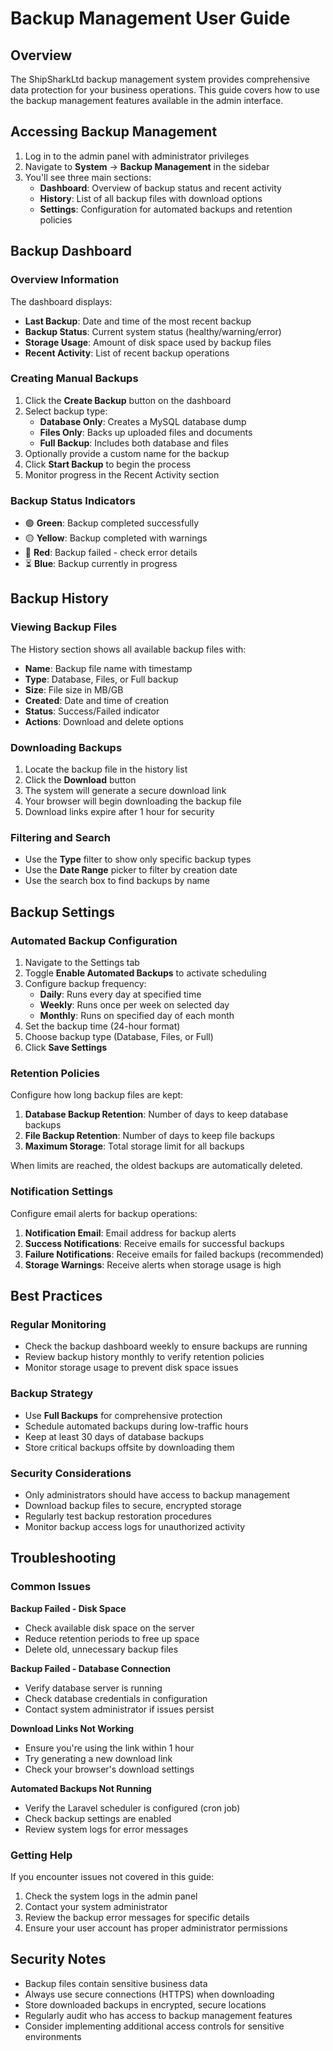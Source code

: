 # Backup Management User Guide

## Overview

The ShipSharkLtd backup management system provides comprehensive data protection for your business operations. This guide covers how to use the backup management features available in the admin interface.

## Accessing Backup Management

1. Log in to the admin panel with administrator privileges
2. Navigate to **System** → **Backup Management** in the sidebar
3. You'll see three main sections:
   - **Dashboard**: Overview of backup status and recent activity
   - **History**: List of all backup files with download options
   - **Settings**: Configuration for automated backups and retention policies

## Backup Dashboard

### Overview Information
The dashboard displays:
- **Last Backup**: Date and time of the most recent backup
- **Backup Status**: Current system status (healthy/warning/error)
- **Storage Usage**: Amount of disk space used by backup files
- **Recent Activity**: List of recent backup operations

### Creating Manual Backups

1. Click the **Create Backup** button on the dashboard
2. Select backup type:
   - **Database Only**: Creates a MySQL database dump
   - **Files Only**: Backs up uploaded files and documents
   - **Full Backup**: Includes both database and files
3. Optionally provide a custom name for the backup
4. Click **Start Backup** to begin the process
5. Monitor progress in the Recent Activity section

### Backup Status Indicators

- 🟢 **Green**: Backup completed successfully
- 🟡 **Yellow**: Backup completed with warnings
- 🔴 **Red**: Backup failed - check error details
- ⏳ **Blue**: Backup currently in progress

## Backup History

### Viewing Backup Files

The History section shows all available backup files with:
- **Name**: Backup file name with timestamp
- **Type**: Database, Files, or Full backup
- **Size**: File size in MB/GB
- **Created**: Date and time of creation
- **Status**: Success/Failed indicator
- **Actions**: Download and delete options

### Downloading Backups

1. Locate the backup file in the history list
2. Click the **Download** button
3. The system will generate a secure download link
4. Your browser will begin downloading the backup file
5. Download links expire after 1 hour for security

### Filtering and Search

- Use the **Type** filter to show only specific backup types
- Use the **Date Range** picker to filter by creation date
- Use the search box to find backups by name

## Backup Settings

### Automated Backup Configuration

1. Navigate to the Settings tab
2. Toggle **Enable Automated Backups** to activate scheduling
3. Configure backup frequency:
   - **Daily**: Runs every day at specified time
   - **Weekly**: Runs once per week on selected day
   - **Monthly**: Runs on specified day of each month
4. Set the backup time (24-hour format)
5. Choose backup type (Database, Files, or Full)
6. Click **Save Settings**

### Retention Policies

Configure how long backup files are kept:

1. **Database Backup Retention**: Number of days to keep database backups
2. **File Backup Retention**: Number of days to keep file backups
3. **Maximum Storage**: Total storage limit for all backups

When limits are reached, the oldest backups are automatically deleted.

### Notification Settings

Configure email alerts for backup operations:

1. **Notification Email**: Email address for backup alerts
2. **Success Notifications**: Receive emails for successful backups
3. **Failure Notifications**: Receive emails for failed backups (recommended)
4. **Storage Warnings**: Receive alerts when storage usage is high

## Best Practices

### Regular Monitoring
- Check the backup dashboard weekly to ensure backups are running
- Review backup history monthly to verify retention policies
- Monitor storage usage to prevent disk space issues

### Backup Strategy
- Use **Full Backups** for comprehensive protection
- Schedule automated backups during low-traffic hours
- Keep at least 30 days of database backups
- Store critical backups offsite by downloading them

### Security Considerations
- Only administrators should have access to backup management
- Download backup files to secure, encrypted storage
- Regularly test backup restoration procedures
- Monitor backup access logs for unauthorized activity

## Troubleshooting

### Common Issues

**Backup Failed - Disk Space**
- Check available disk space on the server
- Reduce retention periods to free up space
- Delete old, unnecessary backup files

**Backup Failed - Database Connection**
- Verify database server is running
- Check database credentials in configuration
- Contact system administrator if issues persist

**Download Links Not Working**
- Ensure you're using the link within 1 hour
- Try generating a new download link
- Check your browser's download settings

**Automated Backups Not Running**
- Verify the Laravel scheduler is configured (cron job)
- Check backup settings are enabled
- Review system logs for error messages

### Getting Help

If you encounter issues not covered in this guide:

1. Check the system logs in the admin panel
2. Contact your system administrator
3. Review the backup error messages for specific details
4. Ensure your user account has proper administrator permissions

## Security Notes

- Backup files contain sensitive business data
- Always use secure connections (HTTPS) when downloading
- Store downloaded backups in encrypted, secure locations
- Regularly audit who has access to backup management features
- Consider implementing additional access controls for sensitive environments